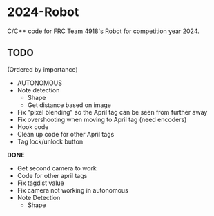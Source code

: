 # 2024-Robot
C/C++ code for FRC Team 4918's Robot for competition year 2024.

## TODO
(Ordered by importance)
- AUTONOMOUS
- Note detection
  - Shape
  - Get distance based on image
- Fix "pixel blending" so the April tag can be seen from further away
- Fix overshooting when moving to April tag (need encoders)
- Hook code
- Clean up code for other April tags
- Tag lock/unlock button

**DONE**
- Get second camera to work
- Code for other april tags
- Fix tagdist value
- Fix camera not working in autonomous
- Note Detection
  - Shape
